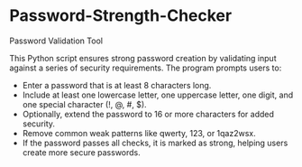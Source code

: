 # Password-Strength-Checker
Password Validation Tool

This Python script ensures strong password creation by validating input against a series of security requirements. The program prompts users to:

- Enter a password that is at least 8 characters long.
- Include at least one lowercase letter, one uppercase letter, one digit, and one special character (!, @, #, $).
- Optionally, extend the password to 16 or more characters for added security.
- Remove common weak patterns like qwerty, 123, or 1qaz2wsx.
- If the password passes all checks, it is marked as strong, helping users create more secure passwords.
